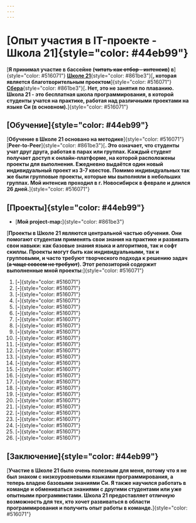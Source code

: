 ```yaml
---
---
---
```


# [**Опыт участия в IT-проекте - Школа 21**]{style="color: #44eb99"}

[**Я принимал участие в бассейне (~~читать как отбор - интенсив~~) в**]{style="color: #516071"} [**Школе 21**](https://21-school.ru/){style="color: #861be3"}[**, которая является благотворительным проектом**]{style="color: #516071"} [**Сбера**](https://sber.ru/){style="color: #861be3"}[**. Нет, это не занятия по плаванию. Школа 21 - это бесплатная школа программирования, в которой студенты учатся на практике, работая над различными проектами на языке Си (в основном).**]{style="color: #516071"}

## [**Обучение**]{style="color: #44eb99"}

[**Обучение в Школе 21 основано на методике**]{style="color: #516071"} [**Peer-to-Peer**]{style="color: #861be3"}[**. Это означает, что студенты учат друг друга, работая в парах или группах. Каждый студент получает доступ к онлайн-платформе, на которой расположены проекты для выполнения. Ежедневно выдаётся один новый индивидуальный проект из 3-7 квестов. Помимо индивидуальных так же были групповые проекты, которые мы выполняли в небольших группах. Мой интенсив проходил в г. Новосибирск в феврале и длился 26 дней.**]{style="color: #516071"}

## [**Проекты**]{style="color: #44eb99"}

-   [**Мой project-map:**]{style="color: #861be3"}

[**Проекты в Школе 21 являются центральной частью обучения. Они помогают студентам применять свои знания на практике и развивать свои навыки: как базовые знания языка и алгоритмов, так и софт скиллы. Проекты могут быть как индивидуальными, так и групповыми, и часто требуют творческого подхода к решению задач (~~а чаще совсем не требуют~~). Этот репозиторий содержит выполненные мной проекты:**]{style="color: #516071"}

1.  [**-**]{style="color: #516071"}
2.  [**-**]{style="color: #516071"}
3.  [**-**]{style="color: #516071"}
4.  [**-**]{style="color: #516071"}
5.  [**-**]{style="color: #516071"}
6.  [**-**]{style="color: #516071"}
7.  [**-**]{style="color: #516071"}
8.  [**-**]{style="color: #516071"}
9.  [**-**]{style="color: #516071"}
10. [**-**]{style="color: #516071"}
11. [**-**]{style="color: #516071"}
12. [**-**]{style="color: #516071"}
13. [**-**]{style="color: #516071"}
14. [**-**]{style="color: #516071"}
15. [**-**]{style="color: #516071"}
16. [**-**]{style="color: #516071"}
17. [**-**]{style="color: #516071"}
18. [**-**]{style="color: #516071"}
19. [**-**]{style="color: #516071"}
20. [**-**]{style="color: #516071"}
21. [**-**]{style="color: #516071"}
22. [**-**]{style="color: #516071"}
23. [**-**]{style="color: #516071"}
24. [**-**]{style="color: #516071"}
25. [**-**]{style="color: #516071"}
26. [**-**]{style="color: #516071"}

## [**Заключение**]{style="color: #44eb99"}

[**Участие в Школе 21 было очень полезным для меня, потому что я не был знаком с низкоуровневыми языками программирования, а теперь владею базовыми знаниями Си. Я также научился работать в команде и обмениваться знаниями с другими студентами или уже опытными программистами. Школа 21 предоставляет отличную возможность для тех, кто хочет развиваться в области программирования и получить опыт работы в команде.**]{style="color: #516071"}
